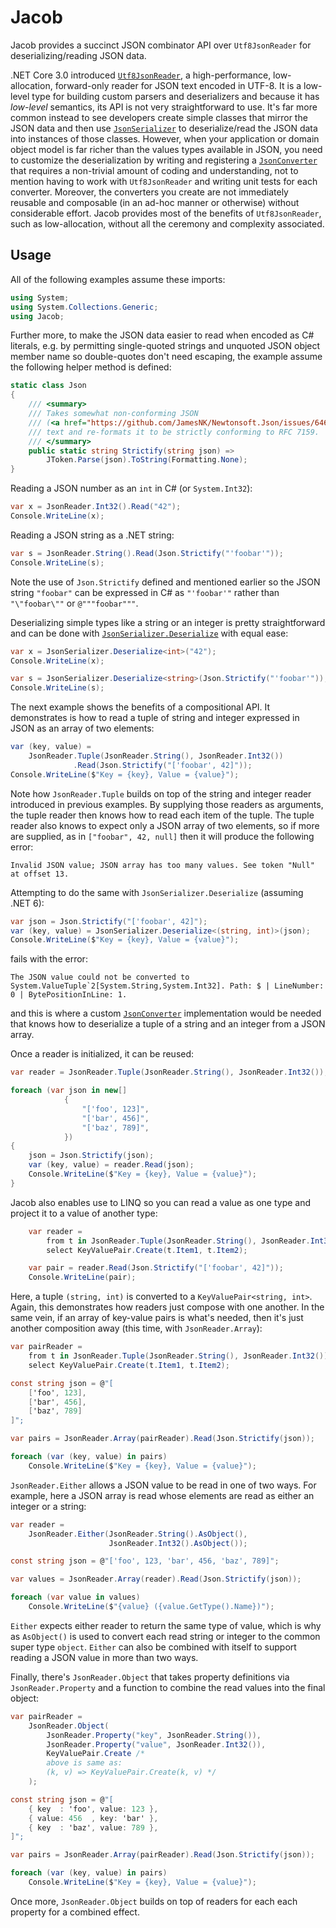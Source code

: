 # Jacob

Jacob provides a succinct JSON combinator API over `Utf8JsonReader` for
deserializing/reading JSON data.

.NET Core 3.0 introduced [`Utf8JsonReader`], a high-performance, low-allocation,
forward-only reader for JSON text encoded in UTF-8. It is a low-level type for
building custom parsers and deserializers and because it has _low-level_
semantics, its API is not very straightforward to use. It's far more common
instead to see developers create simple classes that mirror the JSON data and
then use [`JsonSerializer`] to deserialize/read the JSON data into instances of
those classes. However, when your application or domain object model is far
richer than the values types available in JSON, you need to customize the
deserialization by writing and registering a [`JsonConverter`] that requires a
non-trivial amount of coding and understanding, not to mention having to work
with `Utf8JsonReader` and writing unit tests for each converter. Moreover, the
converters you create are not immediately reusable and composable (in an ad-hoc
manner or otherwise) without considerable effort. Jacob provides most of the
benefits of `Utf8JsonReader`, such as low-allocation, without all the ceremony
and complexity associated.

## Usage

All of the following examples assume these imports:

```c#
using System;
using System.Collections.Generic;
using Jacob;
```

Further more, to make the JSON data easier to read when encoded as C# literals,
e.g. by permitting single-quoted strings and unquoted JSON object member name so
double-quotes don't need escaping, the example assume the following helper
method is defined:

```c#
static class Json
{
    /// <summary>
    /// Takes somewhat non-conforming JSON
    /// (<a href="https://github.com/JamesNK/Newtonsoft.Json/issues/646#issuecomment-356194475">as accepted by Json.NET</a>)
    /// text and re-formats it to be strictly conforming to RFC 7159.
    /// </summary>
    public static string Strictify(string json) =>
        JToken.Parse(json).ToString(Formatting.None);
}
```

Reading a JSON number as an `int` in C# (or `System.Int32`):

```c#
var x = JsonReader.Int32().Read("42");
Console.WriteLine(x);
```

Reading a JSON string as a .NET string:

```c#
var s = JsonReader.String().Read(Json.Strictify("'foobar'"));
Console.WriteLine(s);
```

Note the use of `Json.Strictify` defined and mentioned earlier so the JSON
string `"foobar"` can be expressed in C# as `"'foobar'"` rather than
`"\"foobar\""` or `@"""foobar"""`.

Deserializing simple types like a string or an integer is pretty straightforward
and can be done with [`JsonSerializer.Deserialize`][deserialize] with equal
ease:

```c#
var x = JsonSerializer.Deserialize<int>("42");
Console.WriteLine(x);

var s = JsonSerializer.Deserialize<string>(Json.Strictify("'foobar'"));
Console.WriteLine(s);
```

The next example shows the benefits of a compositional API. It demonstrates is
how to read a tuple of string and integer expressed in JSON as an array of two
elements:

```c#
var (key, value) =
    JsonReader.Tuple(JsonReader.String(), JsonReader.Int32())
              .Read(Json.Strictify("['foobar', 42]"));
Console.WriteLine($"Key = {key}, Value = {value}");
```

Note how `JsonReader.Tuple` builds on top of the string and integer reader
introduced in previous examples. By supplying those readers as arguments, the
tuple reader then knows how to read each item of the tuple. The tuple reader
also knows to expect only a JSON array of two elements, so if more are supplied,
as in `["foobar", 42, null]` then it will produce the following error:

    Invalid JSON value; JSON array has too many values. See token "Null" at offset 13.

Attempting to do the same with `JsonSerializer.Deserialize` (assuming .NET 6):

```c#
var json = Json.Strictify("['foobar', 42]");
var (key, value) = JsonSerializer.Deserialize<(string, int)>(json);
Console.WriteLine($"Key = {key}, Value = {value}");
```

fails with the error:

    The JSON value could not be converted to System.ValueTuple`2[System.String,System.Int32]. Path: $ | LineNumber: 0 | BytePositionInLine: 1.

and this is where a custom [`JsonConverter`] implementation would be needed that
knows how to deserialize a tuple of a string and an integer from a JSON array.

Once a reader is initialized, it can be reused:

```c#
var reader = JsonReader.Tuple(JsonReader.String(), JsonReader.Int32());

foreach (var json in new[]
            {
                "['foo', 123]",
                "['bar', 456]",
                "['baz', 789]",
            })
{
    json = Json.Strictify(json);
    var (key, value) = reader.Read(json);
    Console.WriteLine($"Key = {key}, Value = {value}");
}
```

Jacob also enables use to LINQ so you can read a value as one type and project
it to a value of another type:

```c#
    var reader =
        from t in JsonReader.Tuple(JsonReader.String(), JsonReader.Int32())
        select KeyValuePair.Create(t.Item1, t.Item2);

    var pair = reader.Read(Json.Strictify("['foobar', 42]"));
    Console.WriteLine(pair);
```

Here, a tuple `(string, int)` is converted to a `KeyValuePair<string, int>`.
Again, this demonstrates how readers just compose with one another. In the same
vein, if an array of key-value pairs is what's needed, then it's just another
composition away (this time, with `JsonReader.Array`):

```c#
var pairReader =
    from t in JsonReader.Tuple(JsonReader.String(), JsonReader.Int32())
    select KeyValuePair.Create(t.Item1, t.Item2);

const string json = @"[
    ['foo', 123],
    ['bar', 456],
    ['baz', 789]
]";

var pairs = JsonReader.Array(pairReader).Read(Json.Strictify(json));

foreach (var (key, value) in pairs)
    Console.WriteLine($"Key = {key}, Value = {value}");
```

`JsonReader.Either` allows a JSON value to be read in one of two ways. For
example, here a JSON array is read whose elements are read as either an integer
or a string:

```c#
var reader =
    JsonReader.Either(JsonReader.String().AsObject(),
                      JsonReader.Int32().AsObject());

const string json = @"['foo', 123, 'bar', 456, 'baz', 789]";

var values = JsonReader.Array(reader).Read(Json.Strictify(json));

foreach (var value in values)
    Console.WriteLine($"{value} ({value.GetType().Name})");
```

`Either` expects either reader to return the same type of value, which is why as
`AsObject()` is used to convert each read string or integer to the common super
type `object`. `Either` can also be combined with itself to support reading a
JSON value in more than two ways.

Finally, there's `JsonReader.Object` that takes property definitions via
`JsonReader.Property` and a function to combine the read values into the final
object:

```c#
var pairReader =
    JsonReader.Object(
        JsonReader.Property("key", JsonReader.String()),
        JsonReader.Property("value", JsonReader.Int32()),
        KeyValuePair.Create /*
        above is same as:
        (k, v) => KeyValuePair.Create(k, v) */
    );

const string json = @"[
    { key  : 'foo', value: 123 },
    { value: 456  , key: 'bar' },
    { key  : 'baz', value: 789 },
]";

var pairs = JsonReader.Array(pairReader).Read(Json.Strictify(json));

foreach (var (key, value) in pairs)
    Console.WriteLine($"Key = {key}, Value = {value}");
```

Once more, `JsonReader.Object` builds on top of readers for each each property
for a combined effect.


[`Utf8JsonReader`]: https://docs.microsoft.com/en-us/dotnet/standard/serialization/system-text-json-use-dom-utf8jsonreader-utf8jsonwriter?pivots=dotnet-6-0#use-utf8jsonreader
[`JsonSerializer`]: https://docs.microsoft.com/en-us/dotnet/api/system.text.json.jsonserializer
[`JsonConverter`]: https://docs.microsoft.com/en-us/dotnet/api/system.text.json.serialization.jsonconverter?view=net-6.0
[x-strict-json]: https://github.com/JamesNK/Newtonsoft.Json/issues/646#issuecomment-356194475
[deserialize]: https://docs.microsoft.com/en-us/dotnet/api/system.text.json.jsonserializer.deserialize?view=net-6.0

